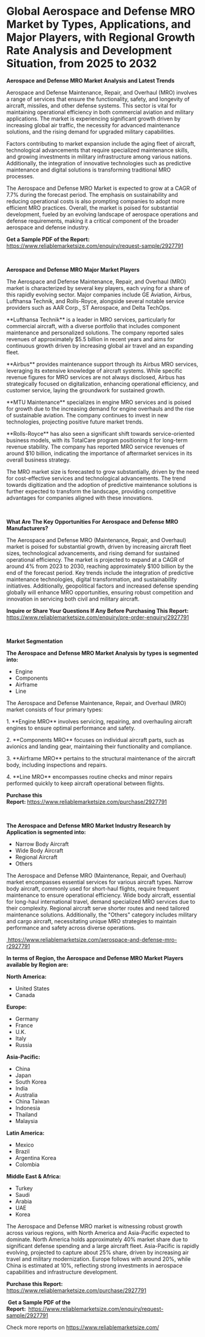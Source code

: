 <p><h1>Global Aerospace and Defense MRO Market by Types, Applications, and Major Players, with Regional Growth Rate Analysis and Development Situation, from 2025 to 2032</h1></p><p><strong>Aerospace and Defense MRO Market Analysis and Latest Trends</strong></p>
<p><p>Aerospace and Defense Maintenance, Repair, and Overhaul (MRO) involves a range of services that ensure the functionality, safety, and longevity of aircraft, missiles, and other defense systems. This sector is vital for maintaining operational efficiency in both commercial aviation and military applications. The market is experiencing significant growth driven by increasing global air traffic, the necessity for advanced maintenance solutions, and the rising demand for upgraded military capabilities.</p><p>Factors contributing to market expansion include the aging fleet of aircraft, technological advancements that require specialized maintenance skills, and growing investments in military infrastructure among various nations. Additionally, the integration of innovative technologies such as predictive maintenance and digital solutions is transforming traditional MRO processes.</p><p>The Aerospace and Defense MRO Market is expected to grow at a CAGR of 7.7% during the forecast period. The emphasis on sustainability and reducing operational costs is also prompting companies to adopt more efficient MRO practices. Overall, the market is poised for substantial development, fueled by an evolving landscape of aerospace operations and defense requirements, making it a critical component of the broader aerospace and defense industry.</p></p>
<p><strong>Get a Sample PDF of the Report:&nbsp;</strong> <a href="https://www.reliablemarketsize.com/enquiry/request-sample/2927791?utm_campaign=3073&utm_medium=2&utm_source=Github&utm_content=ia&utm_term=12032025&utm_id=aerospace-and-defense-mro">https://www.reliablemarketsize.com/enquiry/request-sample/2927791</a></p>
<p>&nbsp;</p>
<p><strong>Aerospace and Defense MRO Major Market Players</strong></p>
<p><p>The Aerospace and Defense Maintenance, Repair, and Overhaul (MRO) market is characterized by several key players, each vying for a share of this rapidly evolving sector. Major companies include GE Aviation, Airbus, Lufthansa Technik, and Rolls-Royce, alongside several notable service providers such as AAR Corp., ST Aerospace, and Delta TechOps.</p><p>**Lufthansa Technik** is a leader in MRO services, particularly for commercial aircraft, with a diverse portfolio that includes component maintenance and personalized solutions. The company reported sales revenues of approximately $5.5 billion in recent years and aims for continuous growth driven by increasing global air travel and an expanding fleet. </p><p>**Airbus** provides maintenance support through its Airbus MRO services, leveraging its extensive knowledge of aircraft systems. While specific revenue figures for MRO services are not always disclosed, Airbus has strategically focused on digitalization, enhancing operational efficiency, and customer service, laying the groundwork for sustained growth.</p><p>**MTU Maintenance** specializes in engine MRO services and is poised for growth due to the increasing demand for engine overhauls and the rise of sustainable aviation. The company continues to invest in new technologies, projecting positive future market trends.</p><p>**Rolls-Royce** has also seen a significant shift towards service-oriented business models, with its TotalCare program positioning it for long-term revenue stability. The company has reported MRO service revenues of around $10 billion, indicating the importance of aftermarket services in its overall business strategy.</p><p>The MRO market size is forecasted to grow substantially, driven by the need for cost-effective services and technological advancements. The trend towards digitization and the adoption of predictive maintenance solutions is further expected to transform the landscape, providing competitive advantages for companies aligned with these innovations.</p></p>
<p>&nbsp;</p>
<p><strong>What Are The Key Opportunities For Aerospace and Defense MRO Manufacturers?</strong></p>
<p><p>The Aerospace and Defense MRO (Maintenance, Repair, and Overhaul) market is poised for substantial growth, driven by increasing aircraft fleet sizes, technological advancements, and rising demand for sustained operational efficiency. The market is projected to expand at a CAGR of around 4% from 2023 to 2030, reaching approximately $100 billion by the end of the forecast period. Key trends include the integration of predictive maintenance technologies, digital transformation, and sustainability initiatives. Additionally, geopolitical factors and increased defense spending globally will enhance MRO opportunities, ensuring robust competition and innovation in servicing both civil and military aircraft.</p></p>
<p><strong>Inquire or Share Your Questions If Any Before Purchasing This Report:</strong> <a href="https://www.reliablemarketsize.com/enquiry/pre-order-enquiry/2927791?utm_campaign=3073&utm_medium=2&utm_source=Github&utm_content=ia&utm_term=12032025&utm_id=aerospace-and-defense-mro">https://www.reliablemarketsize.com/enquiry/pre-order-enquiry/2927791</a></p>
<p>&nbsp;</p>
<p><strong>Market Segmentation</strong></p>
<p><strong>The Aerospace and Defense MRO Market Analysis by types is segmented into:</strong></p>
<p><ul><li>Engine</li><li>Components</li><li>Airframe</li><li>Line</li></ul></p>
<p><p>The Aerospace and Defense Maintenance, Repair, and Overhaul (MRO) market consists of four primary types: </p><p>1. **Engine MRO** involves servicing, repairing, and overhauling aircraft engines to ensure optimal performance and safety.</p><p>2. **Components MRO** focuses on individual aircraft parts, such as avionics and landing gear, maintaining their functionality and compliance.</p><p>3. **Airframe MRO** pertains to the structural maintenance of the aircraft body, including inspections and repairs.</p><p>4. **Line MRO** encompasses routine checks and minor repairs performed quickly to keep aircraft operational between flights.</p></p>
<p><strong>Purchase this Report:&nbsp;</strong><a href="https://www.reliablemarketsize.com/purchase/2927791?utm_campaign=3073&utm_medium=2&utm_source=Github&utm_content=ia&utm_term=12032025&utm_id=aerospace-and-defense-mro">https://www.reliablemarketsize.com/purchase/2927791</a></p>
<p>&nbsp;</p>
<p><strong>The Aerospace and Defense MRO Market Industry Research by Application is segmented into:</strong></p>
<p><ul><li>Narrow Body Aircraft</li><li>Wide Body Aircraft</li><li>Regional Aircraft</li><li>Others</li></ul></p>
<p><p>The Aerospace and Defense MRO (Maintenance, Repair, and Overhaul) market encompasses essential services for various aircraft types. Narrow body aircraft, commonly used for short-haul flights, require frequent maintenance to ensure operational efficiency. Wide body aircraft, essential for long-haul international travel, demand specialized MRO services due to their complexity. Regional aircraft serve shorter routes and need tailored maintenance solutions. Additionally, the "Others" category includes military and cargo aircraft, necessitating unique MRO strategies to maintain performance and safety across diverse operations.</p></p>
<p><a href="https://www.reliablemarketsize.com/aerospace-and-defense-mro-r2927791?utm_campaign=3073&utm_medium=2&utm_source=Github&utm_content=ia&utm_term=12032025&utm_id=aerospace-and-defense-mro">&nbsp;https://www.reliablemarketsize.com/aerospace-and-defense-mro-r2927791</a></p>
<p><strong>In terms of Region, the Aerospace and Defense MRO Market Players available by Region are:</strong></p>
<p>
    <p> <strong> North America: </strong>
        <ul>
            <li>United States</li>
            <li>Canada</li>
        </ul>
        </p> 
    <p> <strong> Europe: </strong>
        <ul>
            <li>Germany</li>
            <li>France</li>
            <li>U.K.</li>
            <li>Italy</li>
            <li>Russia</li>
        </ul>
        </p> 
    <p> <strong> Asia-Pacific: </strong>
        <ul>
            <li>China</li>
            <li>Japan</li>
            <li>South Korea</li>
            <li>India</li>
            <li>Australia</li>
            <li>China Taiwan</li>
            <li>Indonesia</li>
            <li>Thailand</li>
            <li>Malaysia</li>
        </ul>
        </p> 
    <p> <strong> Latin America: </strong>
        <ul>
            <li>Mexico</li>
            <li>Brazil</li>
            <li>Argentina Korea</li>
            <li>Colombia</li>
        </ul>
        </p> 
    <p> <strong> Middle East & Africa: </strong>
        <ul>
            <li>Turkey</li>
            <li>Saudi</li>
            <li>Arabia</li>
            <li>UAE</li>
            <li>Korea</li>
        </ul>
    </p>
    </p>
<p><p>The Aerospace and Defense MRO market is witnessing robust growth across various regions, with North America and Asia-Pacific expected to dominate. North America holds approximately 40% market share due to significant defense spending and a large aircraft fleet. Asia-Pacific is rapidly evolving, projected to capture about 25% share, driven by increasing air travel and military modernization. Europe follows with around 20%, while China is estimated at 10%, reflecting strong investments in aerospace capabilities and infrastructure development.</p></p>
<p><strong>Purchase this Report: </strong><a href="https://www.reliablemarketsize.com/purchase/2927791?utm_campaign=3073&utm_medium=2&utm_source=Github&utm_content=ia&utm_term=12032025&utm_id=aerospace-and-defense-mro">https://www.reliablemarketsize.com/purchase/2927791</a></p>
<p>&nbsp;<strong>Get a Sample PDF of the Report:&nbsp;&nbsp;</strong><a href="https://www.reliablemarketsize.com/enquiry/request-sample/2927791?utm_campaign=3073&utm_medium=2&utm_source=Github&utm_content=ia&utm_term=12032025&utm_id=aerospace-and-defense-mro">https://www.reliablemarketsize.com/enquiry/request-sample/2927791</a></p>
<p><strong></strong></p>
<p>Check more reports on <a href="https://www.reliablemarketsize.com/?utm_campaign=3073&utm_medium=2&utm_source=Github&utm_content=ia&utm_term=12032025&utm_id=aerospace-and-defense-mro">https://www.reliablemarketsize.com/</a></p>